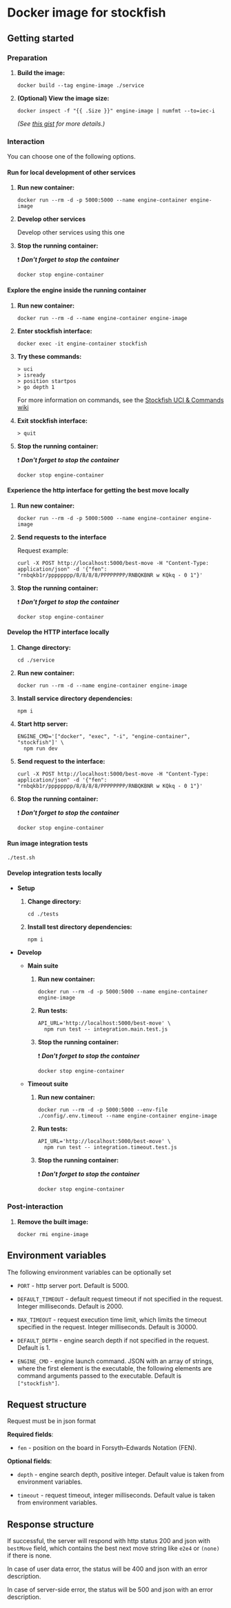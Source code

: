 # Docker image for stockfish

## Getting started

### Preparation

1. **Build the image:**

    ```
    docker build --tag engine-image ./service
    ```

2. **(Optional) View the image size:**

    ```
    docker inspect -f "{{ .Size }}" engine-image | numfmt --to=iec-i
    ```

    *(See [this gist](https://gist.github.com/MichaelSimons/fb588539dcefd9b5fdf45ba04c302db6) for more details.)*

### Interaction

You can choose one of the following options.

#### Run for local development of other services

1. **Run new container:**

    ```
    docker run --rm -d -p 5000:5000 --name engine-container engine-image
    ```

2. **Develop other services**

    Develop other services using this one

3. **Stop the running container:**

    ❗ **_Don't forget to stop the container_**

    ```
    docker stop engine-container
    ```

#### Explore the engine inside the running container

1. **Run new container:**

    ```
    docker run --rm -d --name engine-container engine-image
    ```

2. **Enter stockfish interface:**

    ```
    docker exec -it engine-container stockfish
    ```

3. **Try these commands:**

    ```
    > uci
    > isready
    > position startpos
    > go depth 1
    ```

    For more information on commands, see the [Stockfish UCI & Commands wiki](https://github.com/official-stockfish/Stockfish/wiki/UCI-&-Commands)

4. **Exit stockfish interface:**

    ```
    > quit
    ```

5. **Stop the running container:**

    ❗ **_Don't forget to stop the container_**

    ```
    docker stop engine-container
    ```

#### Experience the http interface for getting the best move locally

1. **Run new container:**

    ```
    docker run --rm -d -p 5000:5000 --name engine-container engine-image
    ```

2. **Send requests to the interface**

    Request example:

    ```
    curl -X POST http://localhost:5000/best-move -H "Content-Type: application/json" -d '{"fen": "rnbqkb1r/pppppppp/8/8/8/8/PPPPPPPP/RNBQKBNR w KQkq - 0 1"}'
    ```

3. **Stop the running container:**

    ❗ **_Don't forget to stop the container_**

    ```
    docker stop engine-container
    ```

#### Develop the HTTP interface locally

1. **Change directory:**

    ```
    cd ./service
    ```

2. **Run new container:**

    ```
    docker run --rm -d --name engine-container engine-image
    ```

3. **Install service directory dependencies:**

    ```
    npm i
    ```

3. **Start http server:**

    ```
    ENGINE_CMD='["docker", "exec", "-i", "engine-container", "stockfish"]' \
      npm run dev
    ```

4. **Send request to the interface:**

    ```
    curl -X POST http://localhost:5000/best-move -H "Content-Type: application/json" -d '{"fen": "rnbqkb1r/pppppppp/8/8/8/8/PPPPPPPP/RNBQKBNR w KQkq - 0 1"}'
    ```

5. **Stop the running container:**

    ❗ **_Don't forget to stop the container_**

    ```
    docker stop engine-container
    ```

#### Run image integration tests

```
./test.sh
```

#### Develop integration tests locally

* **Setup**

    1. **Change directory:**

        ```
        cd ./tests
        ```

    2. **Install test directory dependencies:**

        ```
        npm i
        ```

* **Develop**

    * **Main suite**

        1. **Run new container:**

            ```
            docker run --rm -d -p 5000:5000 --name engine-container engine-image
            ```

        2. **Run tests:**

            ```
            API_URL='http://localhost:5000/best-move' \
              npm run test -- integration.main.test.js
            ```

        3. **Stop the running container:**

            ❗ **_Don't forget to stop the container_**

            ```
            docker stop engine-container
            ```

    * **Timeout suite**

        1. **Run new container:**

            ```
            docker run --rm -d -p 5000:5000 --env-file ./config/.env.timeout --name engine-container engine-image
            ```

        2. **Run tests:**

            ```
            API_URL='http://localhost:5000/best-move' \
              npm run test -- integration.timeout.test.js
            ```

        3. **Stop the running container:**

            ❗ **_Don't forget to stop the container_**

            ```
            docker stop engine-container
            ```

### Post-interaction

1. **Remove the built image:**

    ```
    docker rmi engine-image
    ```

## Environment variables

The following environment variables can be optionally set

* `PORT` - http server port. Default is 5000.

* `DEFAULT_TIMEOUT` - default request timeout if not specified in the request. Integer milliseconds. Default is 2000.

* `MAX_TIMEOUT` - request execution time limit, which limits the timeout specified in the request. Integer milliseconds. Default is 30000.

* `DEFAULT_DEPTH` - engine search depth if not specified in the request. Default is 1.

* `ENGINE_CMD` - engine launch command. JSON with an array of strings, where the first element is the executable, the following elements are command arguments passed to the executable. Default is `["stockfish"]`.

## Request structure

Request must be in json format

**Required fields**:

* `fen` - position on the board in Forsyth–Edwards Notation (FEN).

**Optional fields**:

* `depth` - engine search depth, positive integer. Default value is taken from environment variables.

* `timeout` - request timeout, integer milliseconds. Default value is taken from environment variables.

## Response structure

If successful, the server will respond with http status 200 and json with `bestMove` field, which contains the best next move string like `e2e4` or `(none)` if there is none.

In case of user data error, the status will be 400 and json with an error description.

In case of server-side error, the status will be 500 and json with an error description.
